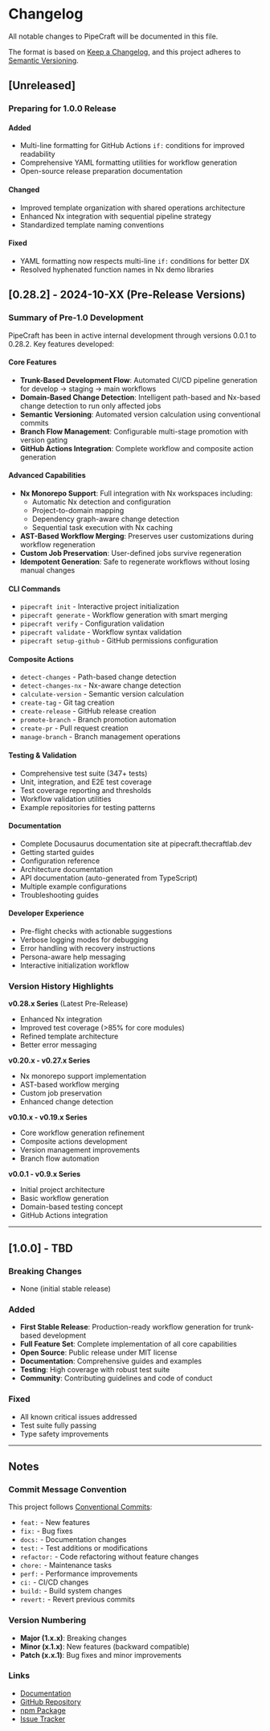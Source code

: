 # Changelog

All notable changes to PipeCraft will be documented in this file.

The format is based on [Keep a Changelog](https://keepachangelog.com/en/1.0.0/),
and this project adheres to [Semantic Versioning](https://semver.org/spec/v2.0.0.html).

## [Unreleased]

### Preparing for 1.0.0 Release

#### Added

- Multi-line formatting for GitHub Actions `if:` conditions for improved readability
- Comprehensive YAML formatting utilities for workflow generation
- Open-source release preparation documentation

#### Changed

- Improved template organization with shared operations architecture
- Enhanced Nx integration with sequential pipeline strategy
- Standardized template naming conventions

#### Fixed

- YAML formatting now respects multi-line `if:` conditions for better DX
- Resolved hyphenated function names in Nx demo libraries

## [0.28.2] - 2024-10-XX (Pre-Release Versions)

### Summary of Pre-1.0 Development

PipeCraft has been in active internal development through versions 0.0.1 to 0.28.2. Key features developed:

#### Core Features

- **Trunk-Based Development Flow**: Automated CI/CD pipeline generation for develop → staging → main workflows
- **Domain-Based Change Detection**: Intelligent path-based and Nx-based change detection to run only affected jobs
- **Semantic Versioning**: Automated version calculation using conventional commits
- **Branch Flow Management**: Configurable multi-stage promotion with version gating
- **GitHub Actions Integration**: Complete workflow and composite action generation

#### Advanced Capabilities

- **Nx Monorepo Support**: Full integration with Nx workspaces including:
  - Automatic Nx detection and configuration
  - Project-to-domain mapping
  - Dependency graph-aware change detection
  - Sequential task execution with Nx caching
- **AST-Based Workflow Merging**: Preserves user customizations during workflow regeneration
- **Custom Job Preservation**: User-defined jobs survive regeneration
- **Idempotent Generation**: Safe to regenerate workflows without losing manual changes

#### CLI Commands

- `pipecraft init` - Interactive project initialization
- `pipecraft generate` - Workflow generation with smart merging
- `pipecraft verify` - Configuration validation
- `pipecraft validate` - Workflow syntax validation
- `pipecraft setup-github` - GitHub permissions configuration

#### Composite Actions

- `detect-changes` - Path-based change detection
- `detect-changes-nx` - Nx-aware change detection
- `calculate-version` - Semantic version calculation
- `create-tag` - Git tag creation
- `create-release` - GitHub release creation
- `promote-branch` - Branch promotion automation
- `create-pr` - Pull request creation
- `manage-branch` - Branch management operations

#### Testing & Validation

- Comprehensive test suite (347+ tests)
- Unit, integration, and E2E test coverage
- Test coverage reporting and thresholds
- Workflow validation utilities
- Example repositories for testing patterns

#### Documentation

- Complete Docusaurus documentation site at pipecraft.thecraftlab.dev
- Getting started guides
- Configuration reference
- Architecture documentation
- API documentation (auto-generated from TypeScript)
- Multiple example configurations
- Troubleshooting guides

#### Developer Experience

- Pre-flight checks with actionable suggestions
- Verbose logging modes for debugging
- Error handling with recovery instructions
- Persona-aware help messaging
- Interactive initialization workflow

### Version History Highlights

**v0.28.x Series** (Latest Pre-Release)

- Enhanced Nx integration
- Improved test coverage (>85% for core modules)
- Refined template architecture
- Better error messaging

**v0.20.x - v0.27.x Series**

- Nx monorepo support implementation
- AST-based workflow merging
- Custom job preservation
- Enhanced change detection

**v0.10.x - v0.19.x Series**

- Core workflow generation refinement
- Composite actions development
- Version management improvements
- Branch flow automation

**v0.0.1 - v0.9.x Series**

- Initial project architecture
- Basic workflow generation
- Domain-based testing concept
- GitHub Actions integration

---

## [1.0.0] - TBD

### Breaking Changes

- None (initial stable release)

### Added

- **First Stable Release**: Production-ready workflow generation for trunk-based development
- **Full Feature Set**: Complete implementation of all core capabilities
- **Open Source**: Public release under MIT license
- **Documentation**: Comprehensive guides and examples
- **Testing**: High coverage with robust test suite
- **Community**: Contributing guidelines and code of conduct

### Fixed

- All known critical issues addressed
- Test suite fully passing
- Type safety improvements

---

## Notes

### Commit Message Convention

This project follows [Conventional Commits](https://www.conventionalcommits.org/):

- `feat:` - New features
- `fix:` - Bug fixes
- `docs:` - Documentation changes
- `test:` - Test additions or modifications
- `refactor:` - Code refactoring without feature changes
- `chore:` - Maintenance tasks
- `perf:` - Performance improvements
- `ci:` - CI/CD changes
- `build:` - Build system changes
- `revert:` - Revert previous commits

### Version Numbering

- **Major (1.x.x)**: Breaking changes
- **Minor (x.1.x)**: New features (backward compatible)
- **Patch (x.x.1)**: Bug fixes and minor improvements

### Links

- [Documentation](https://pipecraft.thecraftlab.dev)
- [GitHub Repository](https://github.com/jamesvillarrubia/pipecraft)
- [npm Package](https://www.npmjs.com/package/pipecraft)
- [Issue Tracker](https://github.com/jamesvillarrubia/pipecraft/issues)
